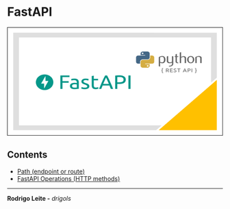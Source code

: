 # FastAPI

![logo](res/logo.png)

## Contents

 - [Path (endpoint or route)](modules/path.md)
 - [FastAPI Operations (HTTP methods)](modules/operations.md)

---

**Rodrigo Leite -** *drigols*

